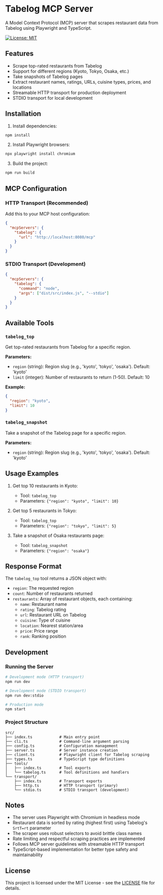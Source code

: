 # Tabelog MCP Server

A Model Context Protocol (MCP) server that scrapes restaurant data from Tabelog using Playwright and TypeScript.

[![License: MIT](https://img.shields.io/badge/License-MIT-yellow.svg)](https://opensource.org/licenses/MIT)

## Features

- Scrape top-rated restaurants from Tabelog
- Support for different regions (Kyoto, Tokyo, Osaka, etc.)
- Take snapshots of Tabelog pages
- Extract restaurant names, ratings, URLs, cuisine types, prices, and locations
- Streamable HTTP transport for production deployment
- STDIO transport for local development

## Installation

1. Install dependencies:
```bash
npm install
```

2. Install Playwright browsers:
```bash
npx playwright install chromium
```

3. Build the project:
```bash
npm run build
```

## MCP Configuration

### HTTP Transport (Recommended)

Add this to your MCP host configuration:

```json
{
  "mcpServers": {
    "tabelog": {
      "url": "http://localhost:8080/mcp"
    }
  }
}
```

### STDIO Transport (Development)

```json
{
  "mcpServers": {
    "tabelog": {
      "command": "node",
      "args": ["dist/src/index.js", "--stdio"]
    }
  }
}
```

## Available Tools

### `tabelog_top`
Get top-rated restaurants from Tabelog for a specific region.

**Parameters:**
- `region` (string): Region slug (e.g., 'kyoto', 'tokyo', 'osaka'). Default: 'kyoto'
- `limit` (integer): Number of restaurants to return (1-50). Default: 10

**Example:**
```json
{
  "region": "kyoto",
  "limit": 10
}
```

### `tabelog_snapshot`
Take a snapshot of the Tabelog page for a specific region.

**Parameters:**
- `region` (string): Region slug (e.g., 'kyoto', 'tokyo', 'osaka'). Default: 'kyoto'

## Usage Examples

1. Get top 10 restaurants in Kyoto:
   - Tool: `tabelog_top`
   - Parameters: `{"region": "kyoto", "limit": 10}`

2. Get top 5 restaurants in Tokyo:
   - Tool: `tabelog_top`
   - Parameters: `{"region": "tokyo", "limit": 5}`

3. Take a snapshot of Osaka restaurants page:
   - Tool: `tabelog_snapshot`
   - Parameters: `{"region": "osaka"}`

## Response Format

The `tabelog_top` tool returns a JSON object with:
- `region`: The requested region
- `count`: Number of restaurants returned
- `restaurants`: Array of restaurant objects, each containing:
  - `name`: Restaurant name
  - `rating`: Tabelog rating
  - `url`: Restaurant URL on Tabelog
  - `cuisine`: Type of cuisine
  - `location`: Nearest station/area
  - `price`: Price range
  - `rank`: Ranking position

## Development

### Running the Server

```bash
# Development mode (HTTP transport)
npm run dev

# Development mode (STDIO transport)
npm run dev:stdio

# Production mode
npm start
```

### Project Structure

```
src/
├── index.ts            # Main entry point
├── cli.ts              # Command-line argument parsing
├── config.ts           # Configuration management
├── server.ts           # Server instance creation
├── client.ts           # Playwright client for Tabelog scraping
├── types.ts            # TypeScript type definitions
├── tools/
│   ├── index.ts        # Tool exports
│   └── tabelog.ts      # Tool definitions and handlers
└── transport/
    ├── index.ts        # Transport exports
    ├── http.ts         # HTTP transport (primary)
    └── stdio.ts        # STDIO transport (development)
```

## Notes

- The server uses Playwright with Chromium in headless mode
- Restaurant data is sorted by rating (highest first) using Tabelog's `SrtT=rt` parameter
- The scraper uses robust selectors to avoid brittle class names
- Rate limiting and respectful scraping practices are implemented
- Follows MCP server guidelines with streamable HTTP transport
- TypeScript-based implementation for better type safety and maintainability

## License

This project is licensed under the MIT License - see the [LICENSE](LICENSE) file for details.
